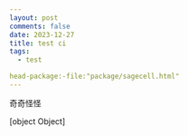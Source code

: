 ```yaml
---
layout: post
comments: false
date: 2023-12-27
title: test ci
tags:
  - test

head-package:-file:"package/sagecell.html"
---
```


奇奇怪怪

[object Object]